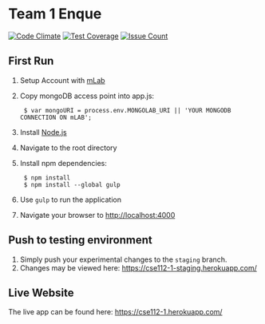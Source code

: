 # Team 1 Enque
[![Code Climate](https://codeclimate.com/github/kkuo42/1-Fubar-App/badges/gpa.svg)](https://codeclimate.com/github/kkuo42/1-Fubar-App)
[![Test Coverage](https://codeclimate.com/github/kkuo42/1-Fubar-App/badges/coverage.svg)](https://codeclimate.com/github/kkuo42/1-Fubar-App/coverage)
[![Issue Count](https://codeclimate.com/github/kkuo42/1-Fubar-App/badges/issue_count.svg)](https://codeclimate.com/github/kkuo42/1-Fubar-App)

First Run
----------------------------
1. Setup Account with [mLab](https://mlab.com/)
2. Copy mongoDB access point into app.js:

        $ var mongoURI = process.env.MONGOLAB_URI || 'YOUR MONGODB CONNECTION ON mLAB';
        
2. Install [Node.js](http://nodejs.org/download/)
3. Navigate to the root directory
4. Install npm dependencies:

        $ npm install
        $ npm install --global gulp

6. Use ``gulp`` to run the application
7. Navigate your browser to [http://localhost:4000](http://localhost:4000/)

Push to testing environment
----------------------------
1. Simply push your experimental changes to the ``staging`` branch.
2. Changes may be viewed here: https://cse112-1-staging.herokuapp.com/

Live Website
----------------------------
The live app can be found here: https://cse112-1.herokuapp.com/
